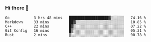 ### Hi there 👋

<!--
**yeya24/yeya24** is a ✨ _special_ ✨ repository because its `README.md` (this file) appears on your GitHub profile.

Here are some ideas to get you started:

- 🔭 I’m currently working on ...
- 🌱 I’m currently learning ...
- 👯 I’m looking to collaborate on ...
- 🤔 I’m looking for help with ...
- 💬 Ask me about ...
- 📫 How to reach me: ...
- 😄 Pronouns: ...
- ⚡ Fun fact: ...
-->

<!--START_SECTION:waka-->
```text
Go           3 hrs 48 mins   ██████████████████▓░░░░░░   74.16 % 
Markdown     33 mins         ██▓░░░░░░░░░░░░░░░░░░░░░░   10.85 % 
C++          22 mins         █▓░░░░░░░░░░░░░░░░░░░░░░░   07.22 % 
Git Config   16 mins         █▒░░░░░░░░░░░░░░░░░░░░░░░   05.31 % 
Rust         2 mins          ▒░░░░░░░░░░░░░░░░░░░░░░░░   00.78 % 
```
<!--END_SECTION:waka-->
